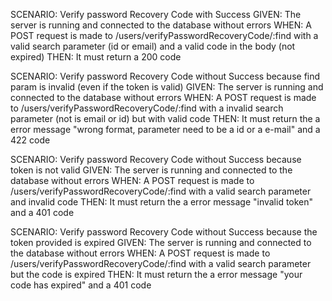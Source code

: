SCENARIO: Verify password Recovery Code with Success
GIVEN: The server is running and connected to the database without errors
WHEN: A POST request is made to /users/verifyPasswordRecoveryCode/:find with a valid search parameter (id or email) and a valid code in the body (not expired)
THEN: It must return a 200 code

SCENARIO: Verify password Recovery Code without Success because find param is invalid (even if the token is valid)
GIVEN: The server is running and connected to the database without errors
WHEN: A POST request is made to /users/verifyPasswordRecoveryCode/:find with a invalid search parameter (not is email or id) but with valid code
THEN: It must return the a error message "wrong format, parameter need to be a id or a e-mail" and a 422 code

SCENARIO: Verify password Recovery Code without Success because token is not valid
GIVEN: The server is running and connected to the database without errors
WHEN: A POST request is made to /users/verifyPasswordRecoveryCode/:find with a valid search parameter and invalid code
THEN: It must return the a error message "invalid token" and a 401 code

SCENARIO: Verify password Recovery Code without Success because the token provided is expired
GIVEN: The server is running and connected to the database without errors
WHEN: A POST request is made to /users/verifyPasswordRecoveryCode/:find with a valid search parameter but the code is expired
THEN: It must return the a error message "your code has expired" and a 401 code
